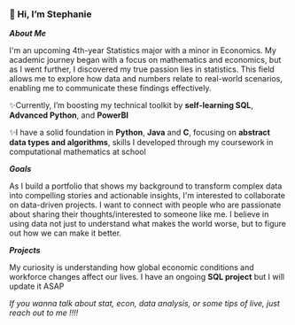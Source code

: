### 👋 Hi, I’m Stephanie


**_About Me_**

I'm an upcoming 4th-year Statistics major with a minor in Economics. 
My academic journey began with a focus on mathematics and economics, but as I went further, I discovered my true passion lies in statistics. 
This field allows me to explore how data and numbers relate to real-world scenarios, enabling me to communicate these findings effectively. 

✨Currently, I’m boosting my technical toolkit by **self-learning SQL**, **Advanced Python**, and **PowerBI**

✨I have a solid foundation in **Python**, **Java** and **C**, focusing on **abstract data types and algorithms**, skills I developed through my coursework in computational mathematics at school


_**Goals**_

As I build a portfolio that shows my background to transform complex data into compelling stories and actionable insights, I'm interested to collaborate on data-driven projects. 
I want to connect with people who are passionate about sharing their thoughts/interested to someone like me.
I believe in using data not just to understand what makes the world worse, but to figure out how we can make it better.


_**Projects**_

My curiosity is understanding how global economic conditions and workforce changes affect our lives. 
I have an ongoing **SQL project** but I will update it ASAP

_If you wanna talk about stat, econ, data analysis, or some tips of live, just reach out to me !!!!_


<!---
stephanie82203/stephanie82203 is a ✨ special ✨ repository because its `README.md` (this file) appears on your GitHub profile.
You can click the Preview link to take a look at your changes.
--->
